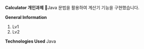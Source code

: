 **Calculator 개인과제**
Java 문법을 활용하여 계산기 기능을 구현했습니다.

**General Information**
1. Lv1
2. Lv2

**Technologies Used** 
Java

